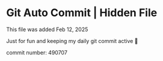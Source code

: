 # Git Auto Commit | Hidden File

This file was added Feb 12, 2025

Just for fun and keeping my daily git commit active 🤪

commit number: 490707
